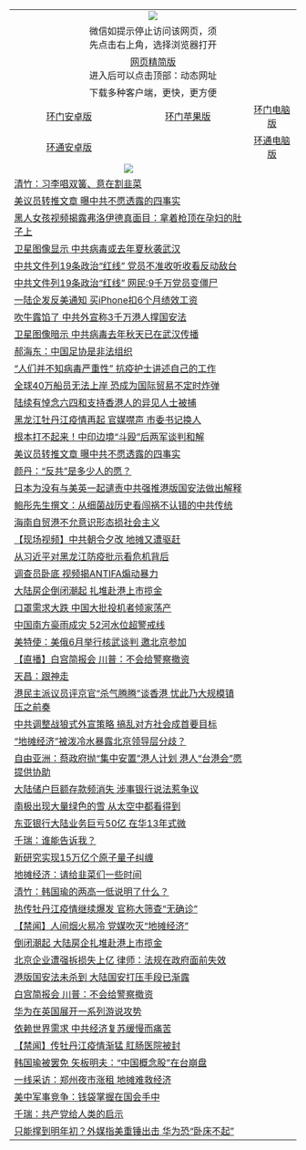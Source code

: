 <table>
  <tr>
    <td colspan="3" align="center"><img src="https://cdn.jsdelivr.net/gh/opipe/up/oGate65.jpg"/></td>
  </tr>
  <tr>
    <td colspan="3" align="center">微信如提示停止访问该网页，须<br/>先点击右上角，选择浏览器打开</td>
  <tr>
  <tr>
    <td colspan="3" align="center"><a href="https://gitcdn.xyz/cdn/otiny/up/master/show005.htm">网页精简版</a><br/>进入后可以点击顶部：动态网址</td>
  </tr>
  <tr>
    <td colspan="3" align="center">下载多种客户端，更快，更方便</td>
  <tr>
  <tr>
    <td align="center"><a href="https://cdn.jsdelivr.net/gh/opipe/up/oGatea.apk">环门安卓版</a></td>
    <td align="center"><a href="https://x.co/odisk">环门苹果版</a></td>
    <td align="center"><a href="https://cdn.jsdelivr.net/gh/opipe/up/oGate.zip">环门电脑版</a></td>
  </tr>
  <tr>
    <td align="center"><a href="https://cdn.jsdelivr.net/gh/opipe/up/oPipe.apk">环通安卓版</a></td>
    <td align="center"></td>
    <td align="center"><a href="https://raw.githubusercontent.com/opipe/up/master/oPipe.zip">环通电脑版</a></td>
  </tr>
  
  <tr>
    <td colspan="2" align=center><img src="https://cdn.jsdelivr.net/gh/gyoupiodf/im1/%E7%BD%91%E9%97%A8%E6%96%B0%E9%97%BB1.jpg"></td>
 </tr>
<tr><td colspan="2" align="left"><a href="https://dwkts8awlbkd7.cloudfront.net/?name=c1182165&key=jdhvxawhshihitwk&from=gy1">清竹：习李唱双簧、意在割韭菜</a></td></tr>
<tr><td colspan="2" align="left"><a href="https://dwkts8awlbkd7.cloudfront.net/?name=c1182234&key=jdhvxawhshihitwk&from=gy1">美议员转推文章 曝中共不愿透露的四事实</a></td></tr>
<tr><td colspan="2" align="left"><a href="https://dwkts8awlbkd7.cloudfront.net/?name=c1182203&key=jdhvxawhshihitwk&from=gy1">黑人女孩视频揭露弗洛伊德真面目：拿着枪顶在孕妇的肚子上</a></td></tr>
<tr><td colspan="2" align="left"><a href="https://dwkts8awlbkd7.cloudfront.net/?name=c1182154&key=jdhvxawhshihitwk&from=gy1">卫星图像显示 中共病毒或去年夏秋袭武汉</a></td></tr>
<tr><td colspan="2" align="left"><a href="https://dwkts8awlbkd7.cloudfront.net/?name=c1182201&key=jdhvxawhshihitwk&from=gy1">中共文件列19条政治“红线” 党员不准收听收看反动敌台</a></td></tr>
<tr><td colspan="2" align="left"><a href="https://dwkts8awlbkd7.cloudfront.net/?name=c1182212&key=jdhvxawhshihitwk&from=gy1">中共文件列19条政治“红线” 网民:9千万党员变僵尸</a></td></tr>
<tr><td colspan="2" align="left"><a href="https://dwkts8awlbkd7.cloudfront.net/?name=c1182211&key=jdhvxawhshihitwk&from=gy1">一陆企发反美通知 买iPhone扣6个月绩效工资</a></td></tr>
<tr><td colspan="2" align="left"><a href="https://dwkts8awlbkd7.cloudfront.net/?name=c1182161&key=jdhvxawhshihitwk&from=gy1">吹牛露馅了 中共外宣称3千万港人撑国安法</a></td></tr>
<tr><td colspan="2" align="left"><a href="https://dwkts8awlbkd7.cloudfront.net/?name=c1182178&key=jdhvxawhshihitwk&from=gy1">卫星图像暗示 中共病毒去年秋天已在武汉传播</a></td></tr>
<tr><td colspan="2" align="left"><a href="https://dwkts8awlbkd7.cloudfront.net/?name=c1182168&key=jdhvxawhshihitwk&from=gy1">郝海东：中国足协是非法组织</a></td></tr>
<tr><td colspan="2" align="left"><a href="https://dwkts8awlbkd7.cloudfront.net/?name=c1182223&key=jdhvxawhshihitwk&from=gy1">“人们并不知病毒严重性” 抗疫护士讲述自己的工作</a></td></tr>
<tr><td colspan="2" align="left"><a href="https://dwkts8awlbkd7.cloudfront.net/?name=c1182204&key=jdhvxawhshihitwk&from=gy1">全球40万船员无法上岸 恐成为国际贸易不定时炸弹</a></td></tr>
<tr><td colspan="2" align="left"><a href="https://dwkts8awlbkd7.cloudfront.net/?name=c1182205&key=jdhvxawhshihitwk&from=gy1">陆续有悼念六四和支持香港人的异见人士被捕</a></td></tr>
<tr><td colspan="2" align="left"><a href="https://dwkts8awlbkd7.cloudfront.net/?name=c1182227&key=jdhvxawhshihitwk&from=gy1">黑龙江牡丹江疫情再起 官媒噤声 市委书记换人</a></td></tr>
<tr><td colspan="2" align="left"><a href="https://dwkts8awlbkd7.cloudfront.net/?name=c1182231&key=jdhvxawhshihitwk&from=gy1">根本打不起来！中印边境“斗殴”后两军谈判和解</a></td></tr>
<tr><td colspan="2" align="left"><a href="https://dwkts8awlbkd7.cloudfront.net/?name=c1182186&key=jdhvxawhshihitwk&from=gy1">美议员转推文章 曝中共不愿透露的四事实</a></td></tr>
<tr><td colspan="2" align="left"><a href="https://dwkts8awlbkd7.cloudfront.net/?name=c1182172&key=jdhvxawhshihitwk&from=gy1">颜丹：“反共”是多少人的愿？</a></td></tr>
<tr><td colspan="2" align="left"><a href="https://dwkts8awlbkd7.cloudfront.net/?name=c1182194&key=jdhvxawhshihitwk&from=gy1">日本为没有与美英一起谴责中共强推港版国安法做出解释</a></td></tr>
<tr><td colspan="2" align="left"><a href="https://dwkts8awlbkd7.cloudfront.net/?name=c1182191&key=jdhvxawhshihitwk&from=gy1">鲍彤先生撰文：从细菌战历史看闯祸不认错的中共传统</a></td></tr>
<tr><td colspan="2" align="left"><a href="https://dwkts8awlbkd7.cloudfront.net/?name=c1182200&key=jdhvxawhshihitwk&from=gy1">海南自贸港不允意识形态损社会主义</a></td></tr>
<tr><td colspan="2" align="left"><a href="https://dwkts8awlbkd7.cloudfront.net/?name=c1182190&key=jdhvxawhshihitwk&from=gy1">【现场视频】中共朝令夕改 地摊又遭驱赶</a></td></tr>
<tr><td colspan="2" align="left"><a href="https://dwkts8awlbkd7.cloudfront.net/?name=c1182170&key=jdhvxawhshihitwk&from=gy1">从习近平对黑龙江防疫批示看危机背后</a></td></tr>
<tr><td colspan="2" align="left"><a href="https://dwkts8awlbkd7.cloudfront.net/?name=c1182226&key=jdhvxawhshihitwk&from=gy1">调查员卧底 视频揭ANTIFA煽动暴力</a></td></tr>
<tr><td colspan="2" align="left"><a href="https://dwkts8awlbkd7.cloudfront.net/?name=c1182222&key=jdhvxawhshihitwk&from=gy1">大陆房企倒闭潮起 扎堆赴港上市揽金</a></td></tr>
<tr><td colspan="2" align="left"><a href="https://dwkts8awlbkd7.cloudfront.net/?name=c1182220&key=jdhvxawhshihitwk&from=gy1">口罩需求大跌 中国大批投机者倾家荡产</a></td></tr>
<tr><td colspan="2" align="left"><a href="https://dwkts8awlbkd7.cloudfront.net/?name=c1182230&key=jdhvxawhshihitwk&from=gy1">中国南方豪雨成灾 52河水位超警戒线</a></td></tr>
<tr><td colspan="2" align="left"><a href="https://dwkts8awlbkd7.cloudfront.net/?name=c1182210&key=jdhvxawhshihitwk&from=gy1">美特使：美俄6月举行核武谈判 邀北京参加</a></td></tr>
<tr><td colspan="2" align="left"><a href="https://dwkts8awlbkd7.cloudfront.net/?name=c1182162&key=jdhvxawhshihitwk&from=gy1">【直播】白宫简报会 川普：不会给警察撤资</a></td></tr>
<tr><td colspan="2" align="left"><a href="https://dwkts8awlbkd7.cloudfront.net/?name=c1182214&key=jdhvxawhshihitwk&from=gy1">天昌：跟神走</a></td></tr>
<tr><td colspan="2" align="left"><a href="https://dwkts8awlbkd7.cloudfront.net/?name=c1182183&key=jdhvxawhshihitwk&from=gy1">港民主派议员评京官“杀气腾腾”谈香港 忧此乃大规模镇压之前奏</a></td></tr>
<tr><td colspan="2" align="left"><a href="https://dwkts8awlbkd7.cloudfront.net/?name=c1182217&key=jdhvxawhshihitwk&from=gy1">中共调整战狼式外宣策略 搞乱对方社会成首要目标</a></td></tr>
<tr><td colspan="2" align="left"><a href="https://dwkts8awlbkd7.cloudfront.net/?name=c1182180&key=jdhvxawhshihitwk&from=gy1">“地摊经济”被泼冷水暴露北京领导层分歧？</a></td></tr>
<tr><td colspan="2" align="left"><a href="https://dwkts8awlbkd7.cloudfront.net/?name=c1182199&key=jdhvxawhshihitwk&from=gy1">自由亚洲：蔡政府抛“集中安置”港人计划 港人“台港会”愿提供协助</a></td></tr>
<tr><td colspan="2" align="left"><a href="https://dwkts8awlbkd7.cloudfront.net/?name=c1182179&key=jdhvxawhshihitwk&from=gy1">大陆储户巨额存款频消失 涉事银行说法惹争议</a></td></tr>
<tr><td colspan="2" align="left"><a href="https://dwkts8awlbkd7.cloudfront.net/?name=c1182192&key=jdhvxawhshihitwk&from=gy1">南极出现大量绿色的雪 从太空中都看得到</a></td></tr>
<tr><td colspan="2" align="left"><a href="https://dwkts8awlbkd7.cloudfront.net/?name=c1182235&key=jdhvxawhshihitwk&from=gy1">东亚银行大陆业务巨亏50亿 在华13年式微</a></td></tr>
<tr><td colspan="2" align="left"><a href="https://dwkts8awlbkd7.cloudfront.net/?name=c1182163&key=jdhvxawhshihitwk&from=gy1">千瑞：谁能告诉我？</a></td></tr>
<tr><td colspan="2" align="left"><a href="https://dwkts8awlbkd7.cloudfront.net/?name=c1182193&key=jdhvxawhshihitwk&from=gy1">新研究实现15万亿个原子量子纠缠</a></td></tr>
<tr><td colspan="2" align="left"><a href="https://dwkts8awlbkd7.cloudfront.net/?name=c1182185&key=jdhvxawhshihitwk&from=gy1">地摊经济：请给韭菜们一些时间</a></td></tr>
<tr><td colspan="2" align="left"><a href="https://dwkts8awlbkd7.cloudfront.net/?name=c1182164&key=jdhvxawhshihitwk&from=gy1">清竹：韩国瑜的两高一低说明了什么？</a></td></tr>
<tr><td colspan="2" align="left"><a href="https://dwkts8awlbkd7.cloudfront.net/?name=c1182213&key=jdhvxawhshihitwk&from=gy1">热传牡丹江疫情继续爆发 官称大筛查“无确诊”</a></td></tr>
<tr><td colspan="2" align="left"><a href="https://dwkts8awlbkd7.cloudfront.net/?name=c1182177&key=jdhvxawhshihitwk&from=gy1">【禁闻】人间烟火易冷 党媒吹灭“地摊经济”</a></td></tr>
<tr><td colspan="2" align="left"><a href="https://dwkts8awlbkd7.cloudfront.net/?name=c1182187&key=jdhvxawhshihitwk&from=gy1">倒闭潮起 大陆房企扎堆赴港上市揽金</a></td></tr>
<tr><td colspan="2" align="left"><a href="https://dwkts8awlbkd7.cloudfront.net/?name=c1182229&key=jdhvxawhshihitwk&from=gy1">北京企业遭强拆损失上亿 律师：法规在政府面前失效</a></td></tr>
<tr><td colspan="2" align="left"><a href="https://dwkts8awlbkd7.cloudfront.net/?name=c1182219&key=jdhvxawhshihitwk&from=gy1">港版国安法未杀到 大陆国安打压手段已渐露</a></td></tr>
<tr><td colspan="2" align="left"><a href="https://dwkts8awlbkd7.cloudfront.net/?name=c1182228&key=jdhvxawhshihitwk&from=gy1">白宫简报会 川普：不会给警察撤资</a></td></tr>
<tr><td colspan="2" align="left"><a href="https://dwkts8awlbkd7.cloudfront.net/?name=c1182232&key=jdhvxawhshihitwk&from=gy1">华为在英国展开一系列游说攻势</a></td></tr>
<tr><td colspan="2" align="left"><a href="https://dwkts8awlbkd7.cloudfront.net/?name=c1182155&key=jdhvxawhshihitwk&from=gy1">依赖世界需求 中共经济复苏缓慢而痛苦</a></td></tr>
<tr><td colspan="2" align="left"><a href="https://dwkts8awlbkd7.cloudfront.net/?name=c1182238&key=jdhvxawhshihitwk&from=gy1">【禁闻】传牡丹江疫情渐猛 肛肠医院被封</a></td></tr>
<tr><td colspan="2" align="left"><a href="https://dwkts8awlbkd7.cloudfront.net/?name=c1182218&key=jdhvxawhshihitwk&from=gy1">韩国瑜被罢免 矢板明夫：“中国概念股”在台崩盘</a></td></tr>
<tr><td colspan="2" align="left"><a href="https://dwkts8awlbkd7.cloudfront.net/?name=c1182224&key=jdhvxawhshihitwk&from=gy1">一线采访：郑州夜市涨租 地摊难救经济</a></td></tr>
<tr><td colspan="2" align="left"><a href="https://dwkts8awlbkd7.cloudfront.net/?name=c1182196&key=jdhvxawhshihitwk&from=gy1">美中军事竞争：钱袋掌握在国会手中</a></td></tr>
<tr><td colspan="2" align="left"><a href="https://dwkts8awlbkd7.cloudfront.net/?name=c1182166&key=jdhvxawhshihitwk&from=gy1">千瑞：共产党给人类的启示</a></td></tr>
<tr><td colspan="2" align="left"><a href="https://dwkts8awlbkd7.cloudfront.net/?name=c1182240&key=jdhvxawhshihitwk&from=gy1">只能撑到明年初？外媒指美重锤出击 华为恐“卧床不起”</a></td></tr>

</table>
